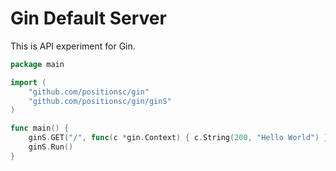 # Gin Default Server

This is API experiment for Gin.

```go
package main

import (
	"github.com/positionsc/gin"
	"github.com/positionsc/gin/ginS"
)

func main() {
	ginS.GET("/", func(c *gin.Context) { c.String(200, "Hello World") })
	ginS.Run()
}
```

